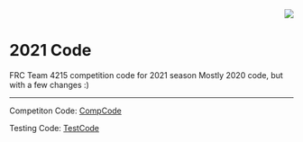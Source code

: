<img align="right" src="https://avatars2.githubusercontent.com/u/10326347?s=200&v=4">
<br />


# 2021 Code
FRC Team 4215 competition code for 2021 season
Mostly 2020 code, but with a few changes :)
****
Competiton Code: [CompCode](https://github.com/TrinityTrihawks/2021/tree/main/CompCode)

Testing Code: [TestCode](https://github.com/TrinityTrihawks/2021/tree/main/TestCode)

